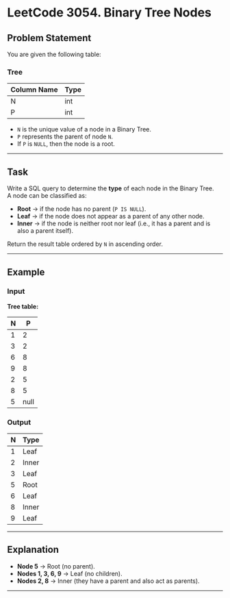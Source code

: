# LeetCode 3054. Binary Tree Nodes

## Problem Statement

You are given the following table:

### Tree

| Column Name | Type |
|-------------|------|
| N           | int  |
| P           | int  |

- `N` is the unique value of a node in a Binary Tree.  
- `P` represents the parent of node `N`.  
- If `P` is `NULL`, then the node is a root.

---

## Task

Write a SQL query to determine the **type** of each node in the Binary Tree.  
A node can be classified as:
- **Root** → if the node has no parent (`P IS NULL`).  
- **Leaf** → if the node does not appear as a parent of any other node.  
- **Inner** → if the node is neither root nor leaf (i.e., it has a parent and is also a parent itself).  

Return the result table ordered by `N` in ascending order.

---

## Example

### Input

**Tree table:**

| N | P    |
|---|------|
| 1 | 2    |
| 3 | 2    |
| 6 | 8    |
| 9 | 8    |
| 2 | 5    |
| 8 | 5    |
| 5 | null |

### Output

| N | Type  |
|---|-------|
| 1 | Leaf  |
| 2 | Inner |
| 3 | Leaf  |
| 5 | Root  |
| 6 | Leaf  |
| 8 | Inner |
| 9 | Leaf  |

---

## Explanation

- **Node 5** → Root (no parent).  
- **Nodes 1, 3, 6, 9** → Leaf (no children).  
- **Nodes 2, 8** → Inner (they have a parent and also act as parents).  

---